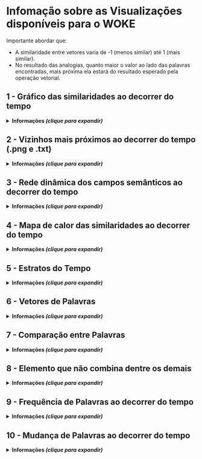 # Infomação sobre as Visualizações disponíveis para o WOKE

Importante abordar que:
- A similaridade entre vetores varia de -1 (menos similar) até 1 (mais similar).
- No resultado das analogias, quanto maior o valor ao lado das palavras encontradas, mais próxima ela estará do resultado esperado pela operação vetorial.

## 1 - Gráfico das similaridades ao decorrer do tempo

<details>
  <summary><b>Informações <i>(clique para expandir)</i></b></summary>
  <h4>Exemplo de uso</h4>

  <p>Caso exista interesse em avaliar a similaridade entre o token "gênero" e outros tokens de seu interesse ao decorrer do tempo, podemos usar esta visualização. Primeiro escolhemos o token central e depois os tokens que terão sua similaridade calculada com este token central. Neste exemplo estaremos interessados em observar as similaridades de gênero com etnia, raça, identidade, estudos de gênero, classe, classe social, categoria, tribo, grupo e sexualidade. As palavras selecionadas são simplesmente para fins didáticos. Abaixo podemos ver a visualização gerada.</p>

  <img src="https://github.com/iaehistoriaUFSC/Repositorio_UFSC/blob/main/Word_Embeddings/Visualizacoes/img_src/Sim_WOKE_1_CFH_w2v_inc_2003_2024_genero.png?raw=true" alt="imggrafsim" />

  <p>Dessa forma podemos dizer que no início da série temporal os tokens que tinham maior similaridade com gênero, dos tokens selecionados, foram: etnia, raça, estudos de gênero, sexualidade e classe social, em ordem decrescente.
  Ao final da série temporal vemos que não houve mudanças tão significativas, tanto para os tokens mais similares quanto para os menos similares. Houve apenas leves mudanças de posição entre o top 1, top 3, etc.</p>

</details>

## 2 - Vizinhos mais próximos ao decorrer do tempo (.png e .txt)

<details>
  <summary><b>Informações <i>(clique para expandir)</i></b></summary>
  
  Esta visualização possui geração de imagem (arquivo .png), mas também pode gerar texto (arquivo .txt) com informações mais detalhadas e maior funcionalidade.

  <h4>Exemplo de uso</h4>

  <p>Caso exista interesse em avaliar os vizinhos mais próximos (mais similares) de um determinado token, podemos usar esta visualização. Primeiro escolhemos se vamos querer gerar apenas uma visualização dos top 10 vizinhos mais próximos para cada série temporal ou se vamos querer gerar um arquivo de texto podendo ter uma quantidade maior de vizinhos mais próximos e podendo avaliar os vizinhos mais próximos de mais de um token ao mesmo tempo, por exemplo avaliar os vizinhos mais próximos de "carro" e "automóvel". Vamos supor que temos interesse em saber os vizinhos mais próximos ao decorrer do tempo para o token "etnia" e vamos gerar resultados das duas formas.</p>

  <h5>Com geração de imagem</h5>
  <figure>
    <img src="https://github.com/iaehistoriaUFSC/Repositorio_UFSC/blob/main/Word_Embeddings/Visualizacoes/img_src/VP_WOKE_1_CFH_2003_2010_w2v_inc_etnia.png?raw=true" alt="imgvizprox1" />
    <figcaption>Resultado para o primeiro modelo da série.</figcaption>
  </figure>

  <figure>
    <img src="https://github.com/iaehistoriaUFSC/Repositorio_UFSC/blob/main/Word_Embeddings/Visualizacoes/img_src/VP_WOKE_1_CFH_2014_2016_w2v_inc_etnia.png?raw=true" alt="imgvizprox2" />
    <figcaption>Resultado para o modelo mais ao meio da série.</figcaption>
  </figure>

  <figure>
    <img src="https://github.com/iaehistoriaUFSC/Repositorio_UFSC/blob/main/Word_Embeddings/Visualizacoes/img_src/VP_WOKE_1_CFH_2020_2024_w2v_inc_etnia.png?raw=true" alt="imgvizprox3" />
    <figcaption>Resultado para o último modelo da série.</figcaption>
  </figure>
  
  <h5>Com geração de texto</h5>
  Escolhendo os tokens centrais como "etnia" e "etnias" (obtendo também a sua forma no plural) e escolhendo 20 vizinhos mais próximos, teremos as seguintes respostas nos arquivos de texto referentes aos mesmo modelos visualizados a cima:

  <h6>VP_WOKE_1_CFH_2003_2010_w2v_inc.txt</h6>
  Lista dos TOP 20 vizinhos mais próximos de etnia, etnias:

  1. étnica: 0.7338260412216187
  2. étnicas: 0.7208661437034607
  3. descendências: 0.6878007650375366
  4. raça: 0.6646744608879089
  5. etnicamente: 0.6503458619117737
  6. étnicos: 0.6483527421951294
  7. étnico: 0.6303802132606506
  8. miscigenar: 0.6284468173980713
  9. afro-descendentes: 0.6252454519271851
  10. gênero: 0.597994863986969
  11. ucranianos: 0.588929295539856
  12. descendentes: 0.5856320261955261
  13. afrodescendente: 0.5792911052703857
  14. afro-brasileira: 0.5781661868095398
  15. dialetos: 0.5733134746551514
  16. classe_social: 0.5717697739601135
  17. raciais: 0.5646035671234131
  18. ucraniana: 0.5617498755455017
  19. procedências: 0.5615004301071167
  20. trentinos: 0.5601247549057007


  <h6>VP_WOKE_1_CFH_2014_2016_w2v_inc.txt</h6>
  Lista dos TOP 20 vizinhos mais próximos de etnia, etnias:

  1. étnicas: 0.6517886519432068
  2. raça: 0.6482296586036682
  3. étnicos: 0.6354309320449829
  4. étnica: 0.6191620230674744
  5. étnico: 0.6112656593322754
  6. classe_social: 0.5692297220230103
  7. nacionalidades: 0.5602165460586548
  8. nacionalidade: 0.5549836754798889
  9. gênero: 0.536987841129303
  10. raciais: 0.5367445349693298
  11. culturas: 0.5364434123039246
  12. credos: 0.5198298692703247
  13. etnicidade: 0.5167660117149353
  14. indígena: 0.511545717716217
  15. descendências: 0.5066790580749512
  16. racial: 0.5017944574356079
  17. étnico-raciais: 0.5017296075820923
  18. etnocentrismo: 0.5005885362625122
  19. línguas: 0.49701908230781555
  20. indígenas: 0.4935998022556305

 
 <h6>VP_WOKE_1_CFH_2020_2024_w2v_inc.txt</h6>
  Lista dos TOP 20 vizinhos mais próximos de etnia, etnias:

  1. raça: 0.7234798073768616
  2. étnicas: 0.6266407370567322
  3. étnica: 0.5975705981254578
  4. subordinações: 0.5958067178726196
  5. étnico: 0.5905644297599792
  6. classe_social: 0.5904056429862976
  7. etnicidade: 0.5849472880363464
  8. marcadores: 0.5842293500900269
  9. nacionalidade: 0.5686661005020142
  10. gênero: 0.5666171908378601
  11. étnico-racial: 0.5598510503768921
  12. étnicos: 0.551025390625
  13. étnico-: 0.5481338500976562
  14. povos: 0.5458667874336243
  15. interseccionalidades: 0.5398861765861511
  16. descendências: 0.5300548672676086
  17. culturas: 0.5298485159873962
  18. indígena: 0.5192650556564331
  19. autodeclaram: 0.5190275311470032
  20. intersecções: 0.5173969864845276

  <p>Dessa forma podemos analisar se o campo semântico mudou muito, quais foram os tokens que estavam no início, meio e final da série temporal, se houve aparição de algum token um pouco mais diferente no campo semântico, além de visualizar também o grau de similaridade que o primeiro e o último tiveram ao decorrer do tempo para com o token central analisado.</p>
</details>


## 3 - Rede dinâmica dos campos semânticos ao decorrer do tempo

<details>
  <summary><b>Informações <i>(clique para expandir)</i></b></summary>
  <h4>Exemplo de uso</h4>

  <p>Esta visualização é uma variação da visualização de cima de campo semântico, com mais decorações na imagem gerada (e geração somente de uma imagem), mas menos informações (valor das similaridades).
  Vamos supor que queremos analisar, agora, o campo semântico ao decorrer do tempo do token "aborto". Mas vamos focar no campo semântico num geral, sem se ater tanto ao mais similar ou menos similar, apenas aos tokens que o compõem o campo.</p>

  <img src="https://github.com/iaehistoriaUFSC/Repositorio_UFSC/blob/main/Word_Embeddings/Visualizacoes/img_src/RD_CS_aborto_WOKE_1_CFH_w2v_inc.png?raw=true" alt="imgrededin" />

  <p>Podemos também analisar as mudanças nos campos semânticos do token central ao decorrer do tempo.</p>

</details>

## 4 - Mapa de calor das similaridades ao decorrer do tempo

<details>
  <summary><b>Informações <i>(clique para expandir)</i></b></summary>
  <h4>Exemplo de uso</h4>

  <p>Nesta visualização podemos também ter uma boa visão sobre a mudança das similaridades de um conjunto de tokens com relação à um token central, ao decorrer do tempo. Vamos supor que queremo analisar as similaridades que "nazismo" tem com os tokens: fascismo, totalitarismo, democracia, hitler e nazista ao longo da série temporal.</p>

  <img src="https://github.com/iaehistoriaUFSC/Repositorio_UFSC/blob/main/Word_Embeddings/Visualizacoes/img_src/Mapa_de_Calor_para_nazismo.png?raw=true" alt="imgmapacalor" />

  <p>Aqui vemos que as cores mais frias representam uma menor similaridade e as cores mais quentes uma maior similaridade. Podemos buscar onde se encontram tais padrões de cores de forma mais intensa e realizar estudos de casos a respeito dos tokens e de seus períodos no mapa de calor.</p>

</details>


## 5 - Estratos do Tempo

<details>
  <summary><b>Informações <i>(clique para expandir)</i></b></summary>
  <h4>Exemplo de uso</h4>

  <p>Nesta visualização podemos também ter uma boa visão sobre a mudança dos campos semânticos de um ou mais tokens ao decorrer do tempo, tendo também a informação dos tokens que mais tiveram sua similaridade com o token central seguidos dos outros tokens que também tiveram alta similaridade. Vamos supor que queremos analisar o campo semântico e o seu top 1 vizinhos mais próximo ao longo da série temporal dos tokens "racismo" e "racista" (poderíamos optar também por buscar por apenas um token central, mas nesse caso vamos usar dois).</p>

  <img src="https://github.com/iaehistoriaUFSC/Repositorio_UFSC/blob/main/Word_Embeddings/Visualizacoes/img_src/Estratos_do_Tempo_para_racismo_racista.png?raw=true" alt="imgestratostempo" />

  <p>Aqui vemos que é uma espécie de mapa de calor, mas vertical, ou seja, as cores mais frias representam uma menor similaridade e as cores mais quentes uma maior similaridade. Podemos buscar onde se encontram tais padrões de cores de forma mais intensa e realizar estudos de casos a respeito dos tokens e de seus períodos no mapa de calor, além de visualizar com clareza os top 10 vizinhos que compõe o campo semântico do(s) token(s) pesquisado(s).</p>

</details>


## 6 - Vetores de Palavras

<details>
  <summary><b>Informações <i>(clique para expandir)</i></b></summary>
  <h4>Exemplo de uso</h4>

  <p>Nesta visualização podemos observar, vetorialmente, as semelhanças entre os tokens que desejarmos analisar. Vamos supor que queremos analisar a dispersão dos vetores no espaço vetorial dos seguintes vetores de palavras: política, história, ética, teoria, fatos, acontecimentos, psicologia, biologia, matemática, física, cálculo e probabilidade.</p>

  <figure>
    <img src="https://github.com/iaehistoriaUFSC/Repositorio_UFSC/blob/main/Word_Embeddings/Visualizacoes/img_src/Vetores_de_palavras_para_WOKE_4_UFSC_2003_2006_w2v.png?raw=true" alt="imgvetpalav1" />
    <figcaption>Resultado para o primeiro modelo da série.</figcaption>
  </figure>

  <figure>
    <img src="https://github.com/iaehistoriaUFSC/Repositorio_UFSC/blob/main/Word_Embeddings/Visualizacoes/img_src/Vetores_de_palavras_para_WOKE_4_UFSC_2023_2024_w2v.png?raw=true" alt="imgvetpalav2" />
    <figcaption>Resultado para o último modelo da série.</figcaption>
  </figure>

  <p>Dessa forma podemos ver a relação que os tokens selecionados tem entre si: quem fica mais próximo de quem, quem fica mais distante, se ocorre mudanças dessas posições ao longo do tempo ou não, etc. Vale destacar que as imagens podem apresentar palavras a menos se o token não estiver presente em todos os modelos da série temporal. Além disso, destacamos a necessidade de ter ao menos 3 vetores plotados para se ter um resultado minimamente adequado para análise. Ainda, os tokens serão dispersados conforme as palavras selecionadas, ou seja, não é porque um token apareceu próximo de outro que eles terão, necessariamente, similaridade entre si alta, pois esta visualização leva em consideração somente o espaço vetorial formado pelas palavras selecionadas. Em outras palavras: Se X está próximo de Y e distante de Z, X e Y não possuem, necessariamente, similaridade alta entre si, mas mostra que X está mais similar à Y do que à Z.</p>

</details>


## 7 - Comparação entre Palavras

<details>
  <summary><b>Informações <i>(clique para expandir)</i></b></summary>
  <h4>Exemplo de uso</h4>

  <p>Esta é uma das visualizações que explora um dos maiores potenciais de modelos Word2Vec: as analogias. Com elas podemos criar relações entre um token e outro e tentar replicar esta mesma relação com base em outro token para verificar o resultado. Para ficar mais didático, o exemplo mais popular é: "homem" está para "rei", assim como "mulher" está para o que? O modelo responderá adequadamente se a resposta for "rainha". Da mesma forma, analisando um pouco melhor a potencialidade desta funcionalidade: "homem" está para "mulher" assim como "tio" está para o que? Esperamos que seja tia, pois a relação que foi estipulada de "homem" até "mulher" é uma relação de gênero, a mesma relação deve ser aplicada a "tio" para encontrar "tia". Aconselha-se que se faça a análise dos vizinhos mais próximos dos tokens que serão utilizados na pesquisa, para verificar se o modelo está "entendendo bem" sobre o que está sendo tratado.</p>

  <img src="https://github.com/iaehistoriaUFSC/Repositorio_UFSC/blob/main/Word_Embeddings/Visualizacoes/img_src/Comparação Entre Palavras para WOKE_1_CFH_2017_2019_w2v_inc.png?raw=true" alt="imganalogia" />

  <p>Dessa forma podemos capturar de forma mais concreta possíveis viéses nos corpus utilizados para treinar os modelos, além de verificar a acurácia dos mesmos. É possível também estudar as mudanças de resultados ao longo do tempo.</p>

</details>

## 8 - Elemento que não combina dentre os demais

<details>
  <summary><b>Informações <i>(clique para expandir)</i></b></summary>
  <h4>Exemplo de uso</h4>

  <p>Esta é uma das visualizações que explora outra funcionalidade muito interessante de modelos Word2Vec: análise de semântica central de um conjunto de tokens e indicando o que menos combina com os demais. Para ficar mais claro vamos analisar um exemplo mais simples e, posteriormente, um exemplo mais voltado para temáticas mais complexas.</p>

  <img src="https://github.com/iaehistoriaUFSC/Repositorio_UFSC/blob/main/Word_Embeddings/Visualizacoes/img_src/EQMC_WOKE_1_CFH_w2v_tmp_morango.png?raw=true" alt="imgelncomb1" />

  <img src="https://github.com/iaehistoriaUFSC/Repositorio_UFSC/blob/main/Word_Embeddings/Visualizacoes/img_src/EQMC_WOKE_1_CFH_w2v_tmp_aborto.png?raw=true" alt="imgelncomb2" />

  <p>Dessa forma podemos capturar algumas mudanças de similaridade entre um tema central com relação à um conjunto de tokens, analisando se houve mudança do elemento que menos combina com os demais ou não, além da indicação propriamente dita do token que menos combina.</p>

</details>

## 9 - Frequência de Palavras ao decorrer do tempo

<details>
  <summary><b>Informações <i>(clique para expandir)</i></b></summary>
  <h4>Exemplo de uso</h4>

  <p>Esta é uma visualização que permite coletar informações relacionadas à frequência dos tokens. Você pode observar frequências de tokens selecionados (que você desejar) ou os Top 20 tokens que tem maior frequência nos treinamentos. Na segunda opção você pode aplicar um filtro para remover stopwords que acabaram passando na etapa de pré-processamento, verbos, etc e será gerado além de uma imagem um arquivo de texto para se obter o valor exato da frequência (que não se limita apenas os top 20, mas os top 300 tokens). 
  
  Já na opção de selecionar tokens, há 3 formas de realizar esta coleta de frequência: pelo próprio modelo, obtendo a quantidade referente a quantidade de vezes que aquele token apareceu durante o treinamento do determinado modelo, pela diferença da contagem entre os modelos (para obter a quantidade referente aos intervalos de tempo) e a contagem diretamente pelo corpus utilizado para alimentar os treinamentos (que é a mais realista e indicada, pois não sofre influência do min_count/contagem mínima que um token precisa ter para entrar pros modelos, como nas outras duas formas). Ou seja, optando por contagens feitas diretamente pelos modelos, você acaba limitando o alcance para apenas as palavras que entraram para o treinamento/modelo e caso ela não tiver passado pela contagem mínima, acaba recebendo valor 0 (mesmo sem ter necessariamente, 0 aparições). Já com a contagem feita diretamente no corpus você consegue analisar com mais precisão a informação desejada.
  
  Falando especificamente da frequência contabilizada diretamente pelo corpus, ela utiliza arquivos específicos para realização da coleta dessas informações. Nesses arquivos temos a frequência normal (contabilizar as aparições nos textos naquele determinado período de tempo) e a frequência relativa (contabilizar a proporção de aparições pela quantidade de palavras naquele determinado período de tempo e multiplicar o resultado por 10.000 para se obter um número mais "palpável").</p>

  Imagem de Top 20 tokens mais frequentes com filtro removendo stopwords, verbos e palavras com menos de 4 letras:
  <img src="https://github.com/iaehistoriaUFSC/Repositorio_UFSC/blob/main/Word_Embeddings/Visualizacoes/img_src/Freq_WOKE_1_UFSC_2003_2024_w2v_tmp.png?raw=true" alt="imgfreq1" />

  Imagem de frequência normal de palavras selecionadas:
  <img src="https://github.com/iaehistoriaUFSC/Repositorio_UFSC/blob/main/Word_Embeddings/Visualizacoes/img_src/FNC_WOKE_1_UFSC_w2v_tmp_racismo_democracia_nazismo_etc.png?raw=true" alt="imgfreq2" />

  Imagem de frequência relativa de palavras selecionadas:
  <img src="https://github.com/iaehistoriaUFSC/Repositorio_UFSC/blob/main/Word_Embeddings/Visualizacoes/img_src/FRC_WOKE_1_UFSC_w2v_tmp_racismo_democracia_nazismo_etc.png?raw=true" alt="imgfreq3" />

</details>


## 10 - Mudança de Palavras ao decorrer do tempo

<details>
  <summary><b>Informações <i>(clique para expandir)</i></b></summary>
  <h4>Exemplo de uso</h4>

  <p>Esta é uma visualização que tenta quantificar em uma taxa a mudança semântica que os tokens tiveram ao decorrer do tempo. Ela pode ser feita de duas maneiras: a primeira é utilizando a similaridade por cosseno <b>(aconselhada apenas para treinamentos realizados de forma incremental)</b> e a segunda é utilizando o <a href="https://pt.wikipedia.org/wiki/%C3%8Dndice_Jaccard">índice de Jaccard</a> onde os dois conjuntos analisados são o campo semântico antes e o campo semântico depois para um determinado token.</p>

  Mudança semântica com base na mudança vetorial usando similaridade de cosseno entre o vetor do token no modelo T1 e no modelo T2, para os tokens: imigração, liberdade, legalização, aborto, eutanásia, política, democracia e ética:
  <img src="https://github.com/iaehistoriaUFSC/Repositorio_UFSC/blob/main/Word_Embeddings/Visualizacoes/img_src/Mdn_selecionadas_2003_2024.png?raw=true" alt="imgmdn1" />

  Mudança semântica com base na mudança vetorial usando índice de Jaccard entre o campo semântico formado pelo token no modelo T1 e no campo semântico formado pelo mesmo token no modelo T2, para os tokens: etnia, raça, gênero, sexualidade, democracia e aborto:
  <img src="https://github.com/iaehistoriaUFSC/Repositorio_UFSC/blob/main/Word_Embeddings/Visualizacoes/img_src/MdcIndJcd.png?raw=true" alt="imgmdn2" />

  <p>Utilizando o índice de Jaccard, na hora da realização da quantificação de mudança, é gerado junto com o arquivo de imagem um arquivo de texto referente aos resultados das operações para encontrar a taxa de mudança pelo índice de Jaccard: os campos semânticos antes e depois com o número de vizinhos mais próximos selecionado e a união e intersecção desses conjuntos de tokens dos vizinhos para cada token analisado.</p>

</details>
